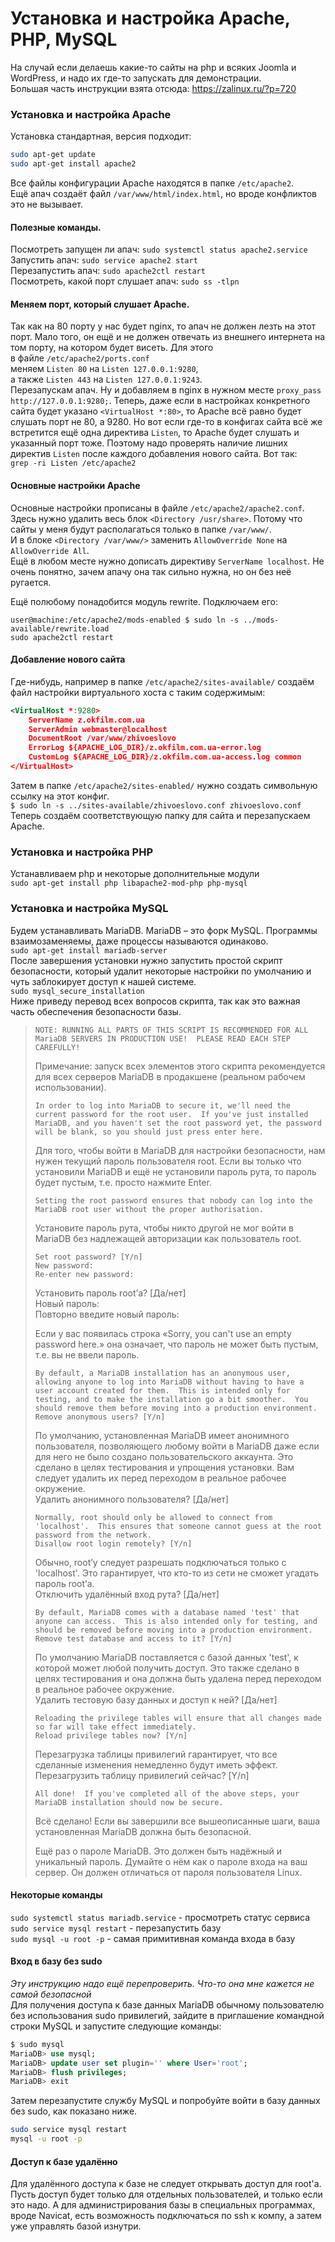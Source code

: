 # Установка и настройка Apache, PHP, MySQL  
На случай если делаешь какие-то сайты на php и всяких Joomla и WordPress, и надо их где-то запускать для демонстрации.  
Большая часть инструкции взята отсюда: https://zalinux.ru/?p=720  

### Установка и настройка Apache  
Установка стандартная, версия подходит:  
```bash
sudo apt-get update
sudo apt-get install apache2
```
Все файлы конфигурации Apache находятся в папке `/etc/apache2`.  
Ещё апач создаёт файл `/var/www/html/index.html`, но вроде конфликтов это не вызывает.  

#### Полезные команды.  
Посмотреть запущен ли апач: `sudo systemctl status apache2.service`  
Запустить апач: `sudo service apache2 start`  
Перезапустить апач: `sudo apache2ctl restart`  
Посмотреть, какой порт слушает апач: `sudo ss -tlpn`  

#### Меняем порт, который слушает Apache.  
Так как на 80 порту у нас будет nginx, то апач не должен лезть на этот порт. Мало того, он ещё и не должен отвечать из внешнего интернета на том порту, на котором будет висеть. Для этого  
в файле `/etc/apache2/ports.conf`  
меняем `Listen 80` на `Listen 127.0.0.1:9280`,  
а также `Listen 443` на `Listen 127.0.0.1:9243`.  
Перезапускам апач. Ну и добавляем в nginx в нужном месте `proxy_pass http://127.0.0.1:9280;`. Теперь, даже если в настройках конкретного сайта будет указано `<VirtualHost *:80>`, то Apache всё равно будет слушать порт не 80, а 9280. Но вот если где-то в конфигах сайта всё же встретится ещё одна директива `Listen`, то Apache будет слушать и указанный порт тоже. Поэтому надо проверять наличие лишних директив `Listen` после каждого добавления нового сайта. Вот так:  
`grep -ri Listen /etc/apache2`  

#### Основные настройки Apache  
Основные настройки прописаны в файле `/etc/apache2/apache2.conf`.  
Здесь нужно удалить весь блок `<Directory /usr/share>`. Потому что сайты у меня будут располагаться только в папке `/var/www/`.  
И в блоке `<Directory /var/www/>` заменить `AllowOverride None` на `AllowOverride All`.  
Ещё в любом месте нужно дописать директиву `ServerName localhost`. Не очень понятно, зачем апачу она так сильно нужна, но он без неё ругается.  

Ещё полюбому понадобится модуль rewrite. Подключаем его:  
```
user@machine:/etc/apache2/mods-enabled $ sudo ln -s ../mods-available/rewrite.load
sudo apache2ctl restart
```

#### Добавление нового сайта  
Где-нибудь, например в папке `/etc/apache2/sites-available/` создаём файл настройки виртуального хоста с таким содержимым:  
```xml
<VirtualHost *:9280>
    ServerName z.okfilm.com.ua
    ServerAdmin webmaster@localhost
    DocumentRoot /var/www/zhivoeslovo
    ErrorLog ${APACHE_LOG_DIR}/z.okfilm.com.ua-error.log
    CustomLog ${APACHE_LOG_DIR}/z.okfilm.com.ua-access.log common
</VirtualHost>
```
Затем в папке `/etc/apache2/sites-enabled/` нужно создать символьную ссылку на этот конфиг.  
`$ sudo ln -s ../sites-available/zhivoeslovo.conf zhivoeslovo.conf`  
Теперь создаём соответствующую папку для сайта и перезапускаем Apache.  

### Установка и настройка PHP
Устанавливаем php и некоторые дополнительные модули  
`sudo apt-get install php libapache2-mod-php php-mysql`  

### Установка и настройка MySQL  
Будем устанавливать MariaDB. MariaDB – это форк MySQL. Программы взаимозаменяемы, даже процессы называются одинаково.  
`sudo apt-get install mariadb-server`  
После завершения установки нужно запустить простой скрипт безопасности, который удалит некоторые настройки по умолчанию и чуть заблокирует доступ к нашей системе.  
`sudo mysql_secure_installation`  
Ниже приведу перевод всех вопросов скрипта, так как это важная часть обеспечения безопасности базы.  

> ```
> NOTE: RUNNING ALL PARTS OF THIS SCRIPT IS RECOMMENDED FOR ALL MariaDB SERVERS IN PRODUCTION USE!  PLEASE READ EACH STEP CAREFULLY!
> ```  
> Примечание: запуск всех элементов этого скрипта рекомендуется для всех серверов MariaDB в продакшене (реальном рабочем использовании).  
> ```	
> In order to log into MariaDB to secure it, we'll need the current password for the root user.  If you've just installed MariaDB, and you haven't set the root password yet, the password will be blank, so you should just press enter here.
> ```
> Для того, чтобы войти в MariaDB для настройки безопасности, нам нужен текущий пароль пользователя root. Если вы только что установили MariaDB и ещё не установили пароль рута, то пароль будет пустым, т.е. просто нажмите Enter.
> ```
> Setting the root password ensures that nobody can log into the MariaDB root user without the proper authorisation.
> ```
> Установите пароль рута, чтобы никто другой не мог войти в MariaDB без надлежащей авторизации как пользователь root.
> ```
> Set root password? [Y/n]
> New password:
> Re-enter new password:
> ```
> Установить пароль root’а? [Да/нет]  
> Новый пароль:  
> Повторно введите новый пароль:  
> 
> Если у вас появилась строка «Sorry, you can't use an empty password here.» она означает, что пароль не может быть пустым, т.е. вы не ввели пароль.
> ```
> By default, a MariaDB installation has an anonymous user, allowing anyone to log into MariaDB without having to have a user account created for them.  This is intended only for testing, and to make the installation go a bit smoother.  You should remove them before moving into a production environment.
> Remove anonymous users? [Y/n]
> ```
> По умолчанию, установленная MariaDB имеет анонимного пользователя, позволяющего любому войти в MariaDB даже если для него не было создано пользовательского аккаунта. Это сделано в целях тестирования и упрощения установки. Вам следует удалить их перед переходом в реальное рабочее окружение.  
> Удалить анонимного пользователя? [Да/нет]
> ```
> Normally, root should only be allowed to connect from 'localhost'.  This ensures that someone cannot guess at the root password from the network.
> Disallow root login remotely? [Y/n]
> ```
> Обычно, root’у следует разрешать подключаться только с 'localhost'. Это гарантирует, что кто-то из сети не сможет угадать пароль root’а.  
> Отключить удалённый вход рута? [Да/нет]
> ```
> By default, MariaDB comes with a database named 'test' that anyone can access.  This is also intended only for testing, and should be removed before moving into a production environment.
> Remove test database and access to it? [Y/n]
> ```
> По умолчанию MariaDB поставляется с базой данных 'test', к которой может любой получить доступ. Это также сделано в целях тестирования и она должна быть удалена перед переходом в реальное рабочее окружение.  
> Удалить тестовую базу данных и доступ к ней? [Да/нет]
> ```
> Reloading the privilege tables will ensure that all changes made so far will take effect immediately.
> Reload privilege tables now? [Y/n]
> ```
> Перезагрузка таблицы привилегий гарантирует, что все сделанные изменения немедленно будут иметь эффект.  
> Перезагрузить таблицу привилегий сейчас? [Y/n]
> ```
> All done!  If you've completed all of the above steps, your MariaDB installation should now be secure.
> ```
> Всё сделано! Если вы завершили все вышеописанные шаги, ваша установленная MariaDB должна быть безопасной.  
> 
> Ещё раз о пароле MariaDB. Это должен быть надёжный и уникальный пароль. Думайте о нём как о пароле входа на ваш сервер. Он должен отличаться от пароля пользователя Linux.  

#### Некоторые команды  
`sudo systemctl status mariadb.service` - просмотреть статус сервиса  
`sudo service mysql restart` - перезапустить базу  
`sudo mysql -u root -p` - самая примитивная команда входа в базу  

#### Вход в базу без sudo  
_Эту инструкцию надо ещё перепроверить. Что-то она мне кажется не самой безопасной_  
Для получения доступа к базе данных MariaDB обычному пользователю без использования sudo привилегий, зайдите в приглашение командной строки MySQL и запустите следующие команды:  
```sql
$ sudo mysql 
MariaDB> use mysql;
MariaDB> update user set plugin='' where User='root';
MariaDB> flush privileges;
MariaDB> exit
```
Затем перезапустите службу MySQL и попробуйте войти в базу данных без sudo, как показано ниже.  
```sh
sudo service mysql restart
mysql -u root -p
```

#### Доступ к базе удалённо
Для удалённого доступа к базе не следует открывать доступ для root'а. Пусть доступ будет только для отдельных пользователей, и только если это надо. А для администрирования базы в специальных программах, вроде Navicat, есть возможность подключаться по ssh к компу, а затем уже управлять базой изнутри.
